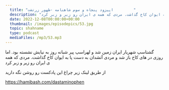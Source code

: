 ```yaml
---
  title: "اپیزود پنجاه و سوم شاهنامه -ظهور زرتشت         "
  description: "گشتاسپ شهریار ایران زمین شد و لهراسپ پیر شبانه روز به نیایش نشسته بود. اما روزی در های کاخ باز شد و مردی آتشدان به دست پا به ایوان کاخ گذاشت. مردی که همه ی ایران رو زیر و زبر کرد" 
  date: 2022-12-08T00:00:00+00:00
  thumbnail: /images/episodepics/53.jpg
  topic: shahname
  type: podcast
  mediaFiles: /mp3/53.mp3
---
```

گشتاسپ شهریار ایران زمین شد و لهراسپ پیر شبانه روز به نیایش نشسته بود. اما روزی در های کاخ باز شد و مردی آتشدان به دست پا به ایوان کاخ گذاشت. مردی که همه ی ایران رو زیر و زبر کرد


از طریق لینک زیر چراغ این پادکست رو روشن نگه دارید

https://hamibash.com/dastaminophen